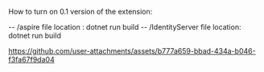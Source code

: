 How to turn on 0.1 version of the extension:

-- /aspire file location : dotnet run build
-- /IdentityServer file location: dotnet run build

https://github.com/user-attachments/assets/b777a659-bbad-434a-b046-f3fa67f9da04
